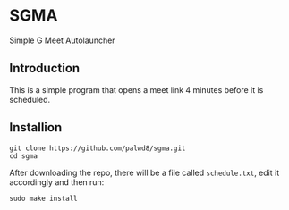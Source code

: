 # SGMA
Simple G Meet Autolauncher
## Introduction
This is a simple program that opens a meet link 4 minutes before it is scheduled. 
## Installion
```
git clone https://github.com/palwd8/sgma.git
cd sgma
```
After downloading the repo, there will be a file called ```schedule.txt```, edit it
accordingly and then run:
```
sudo make install
```
